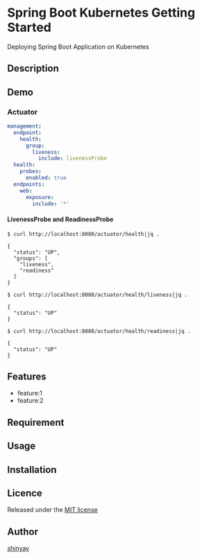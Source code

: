# Spring Boot Kubernetes Getting Started

Deploying Spring Boot Application on Kubernetes

## Description

## Demo

### Actuator
```yaml
management:
  endpoint:
    health:
      group:
        liveness:
          include: livenessProbe
  health:
    probes:
      enabled: true
  endpoints:
    web:
      exposure:
        include: '*'
```

#### LivenessProbe and ReadinessProbe
```
$ curl http://localhost:8080/actuator/health|jq .

{
  "status": "UP",
  "groups": [
    "liveness",
    "readiness"
  ]
}
```

```
$ curl http://localhost:8080/actuator/health/liveness|jq .

{
  "status": "UP"
}
```

```
$ curl http://localhost:8080/actuator/health/readiness|jq .

{
  "status": "UP"
}
```

## Features

- feature:1
- feature:2

## Requirement

## Usage

## Installation

## Licence

Released under the [MIT license](https://gist.githubusercontent.com/shinyay/56e54ee4c0e22db8211e05e70a63247e/raw/34c6fdd50d54aa8e23560c296424aeb61599aa71/LICENSE)

## Author

[shinyay](https://github.com/shinyay)
